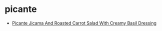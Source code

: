 # picante

 * [Picante Jicama And Roasted Carrot Salad With Creamy Basil Dressing](index/p/picante-jicama-and-roasted-carrot-salad-with-creamy-basil-dressing-236644.json)
